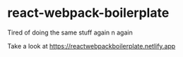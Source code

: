 # react-webpack-boilerplate

Tired of doing the same stuff again n again

Take a look at https://reactwebpackboilerplate.netlify.app

